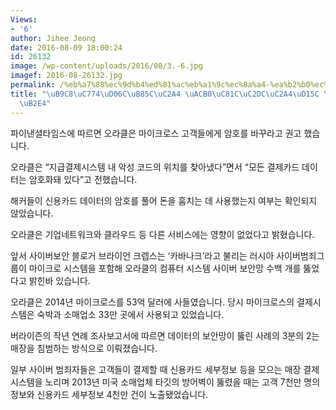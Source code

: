 ```yaml
---
Views:
- '6'
author: Jihee Jeong
date: 2016-08-09 18:00:24
id: 26132
image: /wp-content/uploads/2016/08/3.-6.jpg
imagef: 2016-08-26132.jpg
permalink: /%eb%a7%88%ec%9d%b4%ed%81%ac%eb%a1%9c%ec%8a%a4-%ea%b2%b0%ec%a0%9c%ec%8b%9c%ec%8a%a4%ed%85%9c-%eb%9a%ab%eb%a0%b8%eb%8b%a4/
title: "\uB9C8\uC774\uD06C\uB85C\uC2A4 \uACB0\uC81C\uC2DC\uC2A4\uD15C \uB6AB\uB838\
  \uB2E4"
---
```


파이낸셜타임스에 따르면 오라클은 마이크로스 고객들에게 암호를 바꾸라고 권고 했습니다.

오라클은 &#8220;지급결제시스템 내 악성 코드의 위치를 찾아냈다&#8221;면서 &#8220;모든 결제카드 데이터는 암호화돼 있다&#8221;고 전했습니다.

해커들이 신용카드 데이터의 암호를 풀어 돈을 훔치는 데 사용했는지 여부는 확인되지 않았습니다.

오라클은 기업네트워크와 클라우드 등 다른 서비스에는 영향이 없었다고 밝혔습니다.

앞서 사이버보안 블로거 브라이언 크렙스는 &#8216;카바나크&#8217;라고 불리는 러시아 사이버범죄그룹이 마이크로 시스템을 포함해 오라클의 컴퓨터 시스템 사이버 보안망 수백 개를 뚫었다고 밝힌바 있습니다.

오라클은 2014년 마이크로스를 53억 달러에 사들였습니다. 당시 마이크로스의 결제시스템은 숙박과 소매업소 33만 곳에서 사용되고 있었습니다.

버라이즌의 작년 연례 조사보고서에 따르면 데이터의 보안망이 뚫린 사례의 3분의 2는 매장을 침범하는 방식으로 이뤄졌습니다.

일부 사이버 범죄자들은 고객들이 결제할 때 신용카드 세부정보 등을 모으는 매장 결제시스템을 노리며 2013년 미국 소매업체 타깃의 방어벽이 뚫렸을 때는 고객 7천만 명의 정보와 신용카드 세부정보 4천만 건이 노출됐었습니다.

&nbsp;